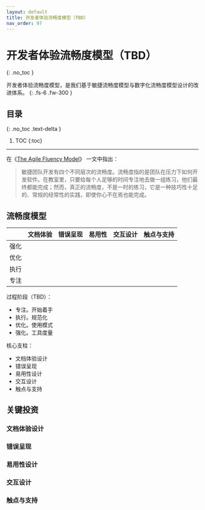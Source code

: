 ```yaml
---
layout: default
title: 开发者体验流畅度模型（TBD）
nav_order: 97
---
```


# 开发者体验流畅度模型（TBD）
{: .no_toc }

开发者体验流畅度模型，是我们基于敏捷流畅度模型与数字化流畅度模型设计的改进体系。
{: .fs-6 .fw-300 }

## 目录
{: .no_toc .text-delta }

1. TOC
{:toc}

---

在《[The Agile Fluency Model](https://martinfowler.com/articles/agileFluency.html)》 一文中指出：

> 敏捷团队开发有四个不同层次的流畅度。流畅度指的是团队在压力下如何开发软件。在教室里，只要给每个人足够的时间专注地去做一组练习，他们最终都能完成；然而，真正的流畅度，不是一时的练习，它是一种技巧性十足的、常规的经常性的实践，即使你心不在焉也能完成。

## 流畅度模型

|      | 文档体验  | 错误呈现  | 易用性 |  交互设计  | 触点与支持 |
|------|----------|----------|------|-----------|----------|
| 强化  |         |         |         |         |         |
| 优化  |         |         |         |         |         |
| 执行  |         |         |         |         |         |
| 专注  |         |         |         |         |         |

过程阶段（TBD）：

- 专注。开始着手
- 执行。规范化
- 优化。使用模式
- 强化。工具度量

核心支柱：

- 文档体验设计
- 错误呈现
- 易用性设计
- 交互设计
- 触点与支持

## 关键投资

### 文档体验设计

### 错误呈现

### 易用性设计

### 交互设计

### 触点与支持
